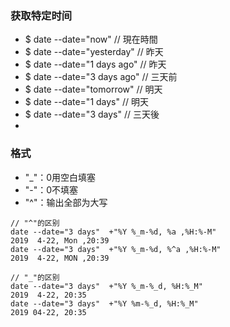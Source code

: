 ### 获取特定时间
- $ date --date="now"   // 現在時間
- $ date --date="yesterday"  // 昨天
- $ date --date="1 days ago"  // 昨天
- $ date --date="3 days ago"  // 三天前
- $ date --date="tomorrow" // 明天
- $ date --date="1 days" // 明天
- $ date --date="3 days" // 三天後
- 

### 格式
- "_"：0用空白填塞
- "-"：0不填塞
- "^"：输出全部为大写
```
// "^"的区别
date --date="3 days"  +"%Y %_m-%d, %a ,%H:%-M"
2019  4-22, Mon ,20:39
date --date="3 days"  +"%Y %_m-%d, %^a ,%H:%-M"
2019  4-22, MON ,20:39

// "_"的区别
date --date="3 days"  +"%Y %_m-%_d, %H:%_M"
2019  4-22, 20:35
date --date="3 days"  +"%Y %m-%_d, %H:%_M"
2019 04-22, 20:35
```
